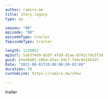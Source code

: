 ```yaml
---
author: ramiro.me
title: story.legacy
type: ep

season: "00"
episode: "00"
episodeType: trailer
TepisodeType: trailer

length: 1230053
mp3url: 5ab374d9-02df-4fd9-81ae-0742c7da373d
guid: bfe44401-e8b4-43ac-b9c7-fd4c0e24543f
Date: "2021-08-01T20:00:00.00-03:00"
duration: 76
customLink: https://ramiro.me/show

---
```

trailer
